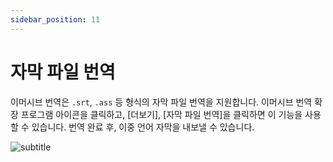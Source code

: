 ```yaml
---
sidebar_position: 11
---
```


# 자막 파일 번역

이머시브 번역은 `.srt`, `.ass` 등 형식의 자막 파일 번역을 지원합니다. 이머시브 번역 확장 프로그램 아이콘을 클릭하고, [더보기], [자막 파일 번역]을 클릭하면 이 기능을 사용할 수 있습니다. 번역 완료 후, 이중 언어 자막을 내보낼 수 있습니다.

![subtitle](https://s.immersivetranslate.com/static/official-static/assets/subtitle-demo.png)

